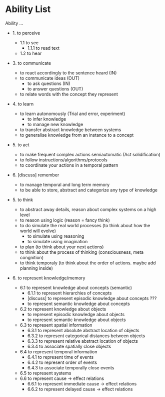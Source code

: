 <!-- 
When adding an ability, check if 
- it makes sense for a human, symbolic agent, and an LLM 
- a regular person would say that they have this ability if asked
- you are adding it in a correct place, make sure the children are extensions/specifications of the parent. Remember that this is not a tree of dependencies/components - don't add children abilties because they are required to do the parent ability. For example `ability to store produral knowledge` should not be under the `ability to act`, it is indeed required to act, but it's not an expansion of the `ability to act`.

tags:
- `explain` - please provide an example in the PR comment
- `invalid` - the entry is not formulated as an ability
- `remove` - the entry is not needed because it is invalid or unclear,it needs to be deleted or replaced

It's a good idea to reolve all the tags before merging a PR.
-->

# Ability List

Ability ...

- 1\. to perceive
  - 1.1 to see
    - 1.1.1 to read text
  - 1.2 to hear

- 3\. to communicate
  - to react accordingly to the sentence heard (IN)
    <!-- (This can be an instruction, a question, etc.) -->
  - to communicate ideas (OUT)
    - to ask questions (IN)
    - to answer questions (OUT)
  - to relate words with the concept they represent
    <!-- This ability is crucial to truly understand any sentence -->
- 4\. to learn
  - to learn autonomously (Trial and error, experiment)
    - to infer knowledge
    - to manage new knowledge
  - to transfer abstract knowledge between systems
  - to generalise knowledge from an instance to a concept

- 5\. to act
  - to make frequent complex actions semiautomatic (Act solidification)
  - to follow instructions/algorithms/protocols
  - to coordinate your actions in a temporal pattern

- 6\. [discuss] remember
  - to manage temporal and long term memory
  - to be able to store, abstract and categorize any type of knowledge

- 5\. to think
  - to abstract away details, reason about complex systems on a high level
  <!-- - to make decisions -->
  - to reason using logic (reason = fancy think)
  - to do simulate the real world processes (to think about how the world will evolve)
    - to simulate using reasoning
    - to simulate using imagination
  - to plan (to think about your next actions)
  - to think about the process of thinking (consciousness, meta congnition)
  - to think temporaly (to think about the order of actions. maybe add planning inside)

- 6\. to represent knowledge/memory
  - 6.1 to represent knowledge about concepts (semantic)
    - 6.1.1 to represent hierarchies of concepts
    - [discuss] to represent episodic knowledge about concepts ???
    - to represent semantic knowledge about concepts
  - 6.2 to represent knowledge about objects
    - to represent episodic knowledge about objects
    - to represent semantic knowledge about objects
  - 6.3 to represent spatial information
    - 6.3.1 to represent absolute abstract location of objects
    - 6.3.2 to represent categorical distances between objects
    - 6.3.3 to represent relative abstract location of objects
    - 6.3.4 to associate spatially close objects
  - 6.4 to represent temporal information
    - 6.4.1 to represent time of events
    - 6.4.2 to represent order of events
    - 6.4.3 to associate temporally close events
  - 6.5 to represent systems
  - 6.6 to represent cause -> effect relations
    - 6.6.1 to represent immediate cause -> effect relations
    - 6.6.2 to represent delayed cause -> effect relations
